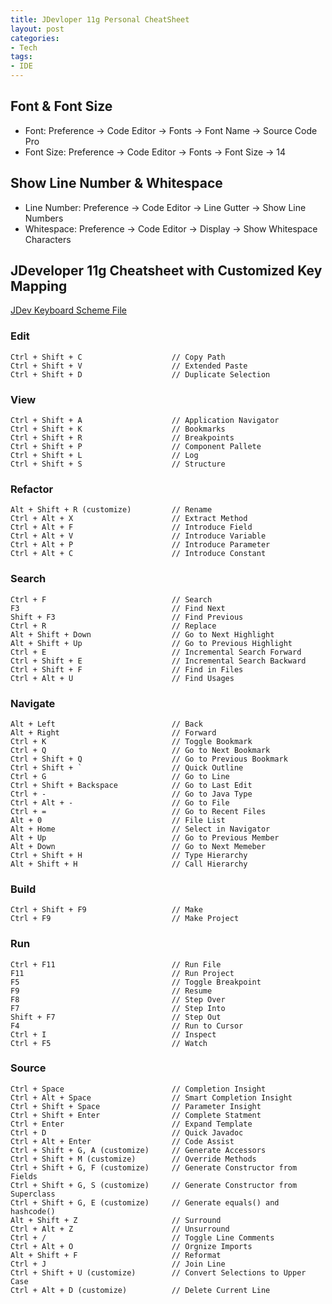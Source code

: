```yaml
---
title: JDevloper 11g Personal CheatSheet
layout: post
categories:
- Tech
tags:
- IDE
---
```


## Font & Font Size
* Font: Preference -> Code Editor -> Fonts -> Font Name -> Source Code Pro
* Font Size: Preference -> Code Editor -> Fonts -> Font Size -> 14

## Show Line Number & Whitespace
* Line Number: Preference -> Code Editor -> Line Gutter -> Show Line Numbers
* Whitespace: Preference -> Code Editor -> Display -> Show Whitespace Characters

## JDeveloper 11g Cheatsheet with Customized Key Mapping 

[JDev Keyboard Scheme File](/files/posts/AllenJDevKeyMapping.xml) 

### Edit
	Ctrl + Shift + C					// Copy Path
	Ctrl + Shift + V					// Extended Paste
	Ctrl + Shift + D					// Duplicate Selection

### View
	Ctrl + Shift + A					// Application Navigator
	Ctrl + Shift + K					// Bookmarks
	Ctrl + Shift + R					// Breakpoints
	Ctrl + Shift + P					// Component Pallete
	Ctrl + Shift + L					// Log 
	Ctrl + Shift + S					// Structure

### Refactor
	Alt + Shift + R (customize) 		// Rename 
	Ctrl + Alt + X						// Extract Method
	Ctrl + Alt + F						// Introduce Field
	Ctrl + Alt + V						// Introduce Variable
	Ctrl + Alt + P						// Introduce Parameter
	Ctrl + Alt + C						// Introduce Constant

### Search
	Ctrl + F							// Search
	F3									// Find Next
	Shift + F3							// Find Previous
	Ctrl + R							// Replace
	Alt + Shift + Down					// Go to Next Highlight
	Alt + Shift + Up					// Go to Previous Highlight
	Ctrl + E							// Incremental Search Forward
	Ctrl + Shift + E					// Incremental Search Backward
	Ctrl + Shift + F					// Find in Files
	Ctrl + Alt + U						// Find Usages

### Navigate
	Alt + Left							// Back
	Alt + Right 						// Forward
	Ctrl + K							// Toggle Bookmark
	Ctrl + Q							// Go to Next Bookmark
	Ctrl + Shift + Q					// Go to Previous Bookmark
	Ctrl + Shift + `					// Quick Outline
	Ctrl + G							// Go to Line
	Ctrl + Shift + Backspace			// Go to Last Edit
	Ctrl + -							// Go to Java Type
	Ctrl + Alt + -						// Go to File
	Ctrl + =							// Go to Recent Files
	Alt + 0								// File List
	Alt + Home							// Select in Navigator
	Alt + Up							// Go to Previous Member
	Alt + Down							// Go to Next Memeber
	Ctrl + Shift + H					// Type Hierarchy
	Alt + Shift + H						// Call Hierarchy

### Build
	Ctrl + Shift + F9					// Make 
	Ctrl + F9							// Make Project

### Run
	Ctrl + F11							// Run File
	F11									// Run Project
	F5									// Toggle Breakpoint
	F9									// Resume
	F8									// Step Over
	F7									// Step Into
	Shift + F7							// Step Out
	F4 									// Run to Cursor	
	Ctrl + I							// Inspect
	Ctrl + F5							// Watch

### Source
	Ctrl + Space						// Completion Insight
	Ctrl + Alt + Space					// Smart Completion Insight
	Ctrl + Shift + Space				// Parameter Insight
	Ctrl + Shift + Enter				// Complete Statment
	Ctrl + Enter						// Expand Template	
	Ctrl + D 							// Quick Javadoc
	Ctrl + Alt + Enter					// Code Assist	
	Ctrl + Shift + G, A (customize)		// Generate Accessors
	Ctrl + Shift + M (customize)		// Override Methods
	Ctrl + Shift + G, F (customize)		// Generate Constructor from Fields
	Ctrl + Shift + G, S (customize)		// Generate Constructor from Superclass
	Ctrl + Shift + G, E (customize)		// Generate equals() and hashcode()
	Alt + Shift + Z						// Surround
	Ctrl + Alt + Z						// Unsurround
	Ctrl + /							// Toggle Line Comments
	Ctrl + Alt + O						// Orgnize Imports
	Alt + Shift + F						// Reformat
	Ctrl + J							// Join Line
	Ctrl + Shift + U (customize)		// Convert Selections to Upper Case
	Ctrl + Alt + D (customize)			// Delete Current Line

[^note-id]: [JDev Keyboard Scheme File](http://sunus.github.io/files/posts/AllenJDevKeyMapping.xml) 




